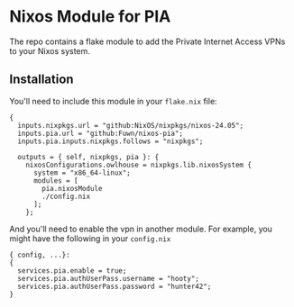 # Nixos Module for PIA

The repo contains a flake module to add the Private Internet Access
VPNs to your Nixos system.

## Installation

You'll need to include this module in your `flake.nix` file:

```
{
  inputs.nixpkgs.url = "github:NixOS/nixpkgs/nixos-24.05";
  inputs.pia.url = "github:Fuwn/nixos-pia";
  inputs.pia.inputs.nixpkgs.follows = "nixpkgs";

  outputs = { self, nixpkgs, pia }: {
	nixosConfigurations.owlhouse = nixpkgs.lib.nixosSystem {
	  system = "x86_64-linux";
	  modules = [
		pia.nixosModule
		./config.nix
	  ];
	};
```

And you'll need to enable the vpn in another module.  For example, you might have the following in your `config.nix`

```
{ config, ...}:
{
  services.pia.enable = true;
  services.pia.authUserPass.username = "hooty";
  services.pia.authUserPass.password = "hunter42";
}
```
